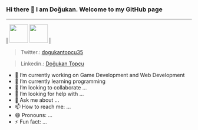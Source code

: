 ### Hi there 👋 I am Doğukan. Welcome to my GitHub page
---


| <img src="https://cdn.pixabay.com/photo/2017/08/30/01/05/milky-way-2695569__480.jpg" width=50> 
<img src="https://cdn.pixabay.com/photo/2017/08/30/01/05/milky-way-2695569__480.jpg" width=50> |

<!--
![My Space](https://cdn.pixabay.com/photo/2017/08/30/01/05/milky-way-2695569__480.jpg)

| Social | Link |
|---|---|
| Twitter | [dogukantopcu35](https://twitter.com/dogukantopcu35) |
| Linkedin | [Doğukan Topçu](https://www.linkedin.com/in/do%C4%9Fukan-top%C3%A7u-367b24220/) |
-->

> Twitter.: [dogukantopcu35](https://twitter.com/dogukantopcu35)

> Linkedin.: [Doğukan Topçu](https://www.linkedin.com/in/do%C4%9Fukan-top%C3%A7u-367b24220/)


<!--
**DogukanTopcu/DogukanTopcu** is a ✨ _special_ ✨ repository because its `README.md` (this file) appears on your GitHub profile.

Here are some ideas to get you started:
-->
- 🔭 I’m currently working on Game Development and Web Development
- 🌱 I’m currently learning programming
- 👯 I’m looking to collaborate ...
- 🤔 I’m looking for help with ...
- 💬 Ask me about ...
- 📫 How to reach me: ...
- 😄 Pronouns: ...
- ⚡ Fun fact: ...

